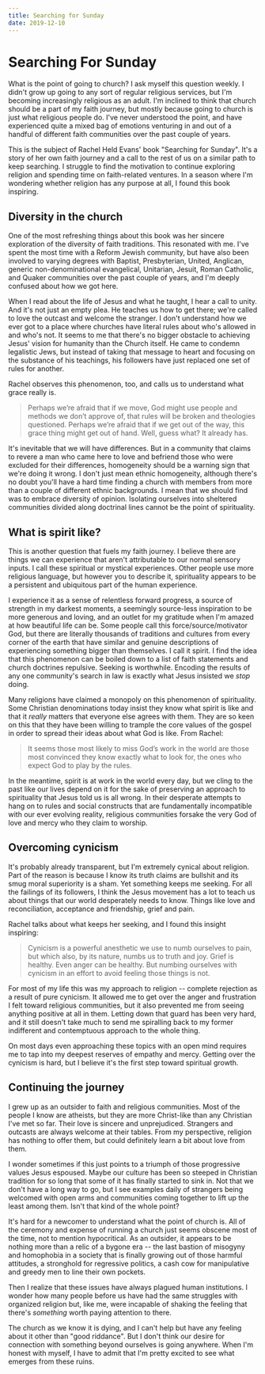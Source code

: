 ```yaml
---
title: Searching for Sunday
date: 2019-12-10
---
```


# Searching For Sunday

What is the point of going to church? I ask myself this question weekly. I
didn't grow up going to any sort of regular religious services, but I'm becoming
increasingly religious as an adult. I'm inclined to think that church should be
a part of my faith journey, but mostly because going to church is just what
religious people do. I've never understood the point, and have experienced quite
a mixed bag of emotions venturing in and out of a handful of different faith
communities over the past couple of years.

This is the subject of Rachel Held Evans' book "Searching for Sunday". It's a
story of her own faith journey and a call to the rest of us on a similar path to
keep searching. I struggle to find the motivation to continue exploring religion
and spending time on faith-related ventures. In a season where I'm wondering
whether religion has any purpose at all, I found this book inspiring.

## Diversity in the church

One of the most refreshing things about this book was her sincere exploration of
the diversity of faith traditions. This resonated with me. I've spent the most
time with a Reform Jewish community, but have also been involved to varying
degrees with Baptist, Presbyterian, United, Anglican, generic non-denominational
evangelical, Unitarian, Jesuit, Roman Catholic, and Quaker communities over the
past couple of years, and I'm deeply confused about how we got here.

When I read about the life of Jesus and what he taught, I hear a call to unity.
And it's not just an empty plea. He teaches us how to get there; we're called to
love the outcast and welcome the stranger. I don't understand how we ever got to
a place where churches have literal rules about who's allowed in and who's not.
It seems to me that there's no bigger obstacle to achieving Jesus' vision for
humanity than the Church itself. He came to condemn legalistic Jews, but instead
of taking that message to heart and focusing on the substance of his teachings,
his followers have just replaced one set of rules for another.

Rachel observes this phenomenon, too, and calls us to understand what grace
really is.

> Perhaps we’re afraid that if we move, God might use people and methods we
> don’t approve of, that rules will be broken and theologies questioned. Perhaps
> we’re afraid that if we get out of the way, this grace thing might get out of
> hand. Well, guess what? It already has.

It's inevitable that we will have differences. But in a community that claims to
revere a man who came here to love and befriend those who were excluded for
their differences, homogeneity should be a warning sign that we're doing it
wrong. I don't just mean ethnic homogeneity, although there's no doubt you'll
have a hard time finding a church with members from more than a couple of
different ethnic backgrounds. I mean that we should find was to embrace
diversity of opinion. Isolating ourselves into sheltered communities divided
along doctrinal lines cannot be the point of spirituality.

## What is spirit like?

This is another question that fuels my faith journey. I believe there are things
we can experience that aren't attributable to our normal sensory inputs. I call
these spiritual or mystical experiences. Other people use more religious
language, but however you to describe it, spirituality appears to be a
persistent and ubiquitous part of the human experience.

I experience it as a sense of relentless forward progress, a source of strength
in my darkest moments, a seemingly source-less inspiration to be more generous
and loving, and an outlet for my gratitude when I'm amazed at how beautiful life
can be. Some people call this force/source/motivator God, but there are
literally thousands of traditions and cultures from every corner of the earth
that have similar and genuine descriptions of experiencing something bigger than
themselves. I call it spirit. I find the idea that this phenomenon can be boiled
down to a list of faith statements and church doctrines repulsive. Seeking is
worthwhile. Encoding the results of any one community's search in law is exactly
what Jesus insisted we _stop_ doing.

Many religions have claimed a monopoly on this phenomenon of spirituality. Some
Christian denominations today insist they know what spirit is like and that it
_really_ matters that everyone else agrees with them. They are so keen on this
that they have been willing to trample the core values of the gospel in order to
spread their ideas about what God is like. From Rachel:

> It seems those most likely to miss God’s work in the world are those most
> convinced they know exactly what to look for, the ones who expect God to play
> by the rules.

In the meantime, spirit is at work in the world every day, but we cling to the
past like our lives depend on it for the sake of preserving an approach to
spirituality that Jesus told us is all wrong. In their desperate attempts to
hang on to rules and social constructs that are fundamentally incompatible with
our ever evolving reality, religious communities forsake the very God of love
and mercy who they claim to worship.

## Overcoming cynicism

It's probably already transparent, but I'm extremely cynical about religion.
Part of the reason is because I know its truth claims are bullshit and its smug
moral superiority is a sham. Yet something keeps me seeking. For all the
failings of its followers, I think the Jesus movement has a lot to teach us
about things that our world desperately needs to know. Things like love and
reconciliation, acceptance and friendship, grief and pain.

Rachel talks about what keeps her seeking, and I found this insight inspiring:

> Cynicism is a powerful anesthetic we use to numb ourselves to pain, but which
> also, by its nature, numbs us to truth and joy. Grief is healthy. Even anger
> can be healthy. But numbing ourselves with cynicism in an effort to avoid
> feeling those things is not.

For most of my life this was my approach to religion -- complete rejection as a
result of pure cynicism. It allowed me to get over the anger and frustration I
felt toward religious communities, but it also prevented me from seeing anything
positive at all in them. Letting down that guard has been very hard, and it
still doesn't take much to send me spiralling back to my former indifferent and
contemptuous approach to the whole thing.

On most days even approaching these topics with an open mind requires me to tap
into my deepest reserves of empathy and mercy. Getting over the cynicism is
hard, but I believe it's the first step toward spiritual growth.

## Continuing the journey

I grew up as an outsider to faith and religious communities. Most of the people
I know are atheists, but they are more Christ-like than any Christian I've met
so far. Their love is sincere and unprejudiced. Strangers and outcasts are
always welcome at their tables. From my perspective, religion has nothing to
offer them, but could definitely learn a bit about love from them.

I wonder sometimes if this just points to a triumph of those progressive values
Jesus espoused. Maybe our culture has been so steeped in Christian tradition for
so long that some of it has finally started to sink in. Not that we don't have a
long way to go, but I see examples daily of strangers being welcomed with open
arms and communities coming together to lift up the least among them. Isn't that
kind of the whole point?

It's hard for a newcomer to understand what the point of church is. All of the
ceremony and expense of running a church just seems obscene most of the time,
not to mention hypocritical. As an outsider, it appears to be nothing more than
a relic of a bygone era -- the last bastion of misogyny and homophobia in a
society that is finally growing out of those harmful attitudes, a stronghold for
regressive politics, a cash cow for manipulative and greedy men to line their
own pockets.

Then I realize that these issues have always plagued human institutions. I
wonder how many people before us have had the same struggles with organized
religion but, like me, were incapable of shaking the feeling that there's
_something_ worth paying attention to there.

The church as we know it is dying, and I can't help but have any feeling about
it other than "good riddance". But I don't think our desire for connection with
something beyond ourselves is going anywhere. When I'm honest with myself, I
have to admit that I'm pretty excited to see what emerges from these ruins.
